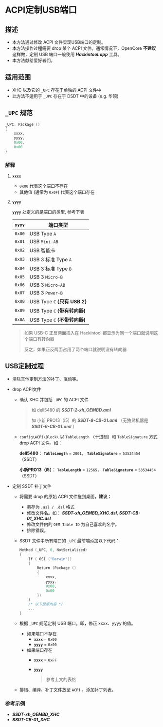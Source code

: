 # ACPI定制USB端口

## 描述

- 本方法通过修改 ACPI 文件实现USB端口的定制。
- 本方法操作过程需要 drop 某个 ACPI 文件。通常情况下，OpenCore **不建议** 这样做，定制 USB 端口一般使用 ***Hackintool.app*** 工具。
- 本方法献给爱好者们。

## 适用范围

- XHC 以及它的 `_UPC` 存在于单独的 ACPI 文件中
- 此方法不适用于 `_UPC` 存在于 DSDT 中的设备 (e.g. 华硕)

## `_UPC` 规范

```Swift
_UPC, Package ()
{
    xxxx,
    yyyy,
    0x00,
    0x00
}
```

### 解释

1. **`xxxx`**
   - `0x00` 代表这个端口不存在
   - 其他值 (通常为 `0x0F`) 代表这个端口存在

2. **`yyyy`**

   **`yyyy`** 处定义的是端口的类型, 参考下表

   | **`yyyy`** | 端口类型                      |
   | :------: | ----------------------------- |
   |  `0x00`  | USB Type `A`                  |
   |  `0x01`  | USB `Mini-AB`                 |
   |  `0x02`  | USB 智能卡                    |
   |  `0x03`  | USB 3 标准 Type `A`           |
   |  `0x04`  | USB 3 标准 Type `B`           |
   |  `0x05`  | USB 3 `Micro-B`               |
   |  `0x06`  | USB 3 `Micro-AB`              |
   |  `0x07`  | USB 3 `Power-B`               |
   |  `0x08`  | USB Type `C` **(只有 USB 2)** |
   |  `0x09`  | USB Type `C` **(带有转向器)** |
   |  `0x0A`  | USB Type `C` **(不带转向器)** |

   > 如果 USB-C 正反两面插入在 Hackintool 都显示为同一个端口就说明这个端口有转向器
   >
   > 反之，如果正反两面占用了两个端口就说明没有转向器

## USB定制过程

- 清除其他定制方法的补丁、驱动等。

- drop ACPI文件

  - 确认 XHC 并包括 `_UPC` 的 ACPI 文件
    > 如 dell5480 的 ***SSDT-2-xh_OEMBD.aml***
    >
    > 如 小新 PRO13（i5）的 ***SSDT-8-CB-01.aml*** （无独显机器是 ***SSDT-6-CB-01.aml*** ）

  - `config\ACPI\Block\` 以 `TableLength` （十进制）和 `TableSignature` 方式 drop ACPI 文件。如：

    **dell5480**： **`TableLength`** = `2001`， **`TableSignature`** = `53534454`（SSDT）

    **小新PRO13（i5）**： **`TableLength`** = `12565`， **`TableSignature`** = `53534454`（SSDT）

- 定制 SSDT 补丁文件

  - 将需要 drop 的原始 ACPI 文件拖到桌面，**建议：**

    - 另存为 `.asl / .dsl` 格式
    - 修改文件名。如： ***SSDT-xh_OEMBD_XHC.dsl***, ***SSDT-CB-01_XHC.dsl***
    - 修改文件内的 `OEM Table ID` 为自己喜欢的名字。
    - 排除错误。

  - SSDT 文件中所有端口的 `_UPC` 最前端添加以下代码：

    ```Swift
    Method (_UPC, 0, NotSerialized)
    {
        If (_OSI ("Darwin"))
        {
            Return (Package ()
            {
                xxxx,
                yyyy,
                0x00,
                0x00
            })
        }
        /* 以下是原内容 */
        ...
    }
    ```

  - 根据 `_UPC` 规范定制 USB 端口。即，修正 xxxx、yyyy 的值。

    - 如果端口不存在
      - **`xxxx`** = `0x00`
      - **`yyyy`** = `0x00`
    - 如果端口存在
      - **`xxxx`** = `0xFF`
      - **`yyyy`**
        
        > 参考上文的表格
  
  - 排错、编译、补丁文件放至 `ACPI` 、添加补丁列表。

### 参考示例

- ***SSDT-xh_OEMBD_XHC***
- ***SSDT-CB-01_XHC***
